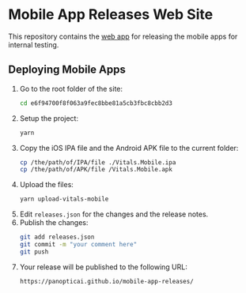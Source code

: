 # Mobile App Releases Web Site

This repository contains the [web app](https://panopticai.github.io/mobile-app-releases/) for releasing the mobile apps for internal testing.


## Deploying Mobile Apps

1. Go to the root folder of the site:
   ```bash
   cd e6f94700f8f063a9fec8bbe81a5cb3fbc8cbb2d3
   ```
1. Setup the project:
   ```bash
   yarn
   ```
1. Copy the iOS IPA file and the Android APK file to the current folder:
   ``` bash
   cp /the/path/of/IPA/file ./Vitals.Mobile.ipa
   cp /the/path/of/APK/file /Vitals.Mobile.apk
   ```
1. Upload the files:
   ```bash
   yarn upload-vitals-mobile
   ```
1. Edit `releases.json` for the changes and the release notes.
1. Publish the changes:
   ```bash
   git add releases.json
   git commit -m "your comment here"
   git push
   ```
1. Your release will be published to the following URL:
   ```
   https://panopticai.github.io/mobile-app-releases/
   ```
